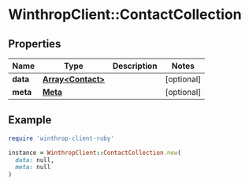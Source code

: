 # WinthropClient::ContactCollection

## Properties

| Name | Type | Description | Notes |
| ---- | ---- | ----------- | ----- |
| **data** | [**Array&lt;Contact&gt;**](Contact.md) |  | [optional] |
| **meta** | [**Meta**](Meta.md) |  | [optional] |

## Example

```ruby
require 'winthrop-client-ruby'

instance = WinthropClient::ContactCollection.new(
  data: null,
  meta: null
)
```

